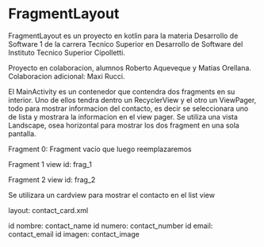 # FragmentLayout

FragmentLayout es un proyecto en kotlin para la materia Desarrollo de Software 1 de la carrera Tecnico Superior en Desarrollo de Software del Instituto Tecnico Superior Cipolletti.

Proyecto en colaboracion, alumnos Roberto Aqueveque y Matias Orellana. Colaboracion adicional: Maxi Rucci.

El MainActivity es un contenedor que contendra dos fragments en su interior. Uno de ellos tendra dentro un RecyclerView y el otro un ViewPager, todo para mostrar informacion del contacto, es decir se seleccionara uno de lista y mostrara la informacion en el view pager. Se utiliza una vista Landscape, osea horizontal para mostrar los dos fragment en una sola pantalla.

Fragment 0: Fragment vacio que luego reemplazaremos

Fragment 1
view id: frag_1

Fragment 2
view id: frag_2

Se utilizara un cardview para mostrar el contacto en el list view 

layout: contact_card.xml

id nombre: contact_name
id numero: contact_number
id email: contact_email
id imagen: contact_image

